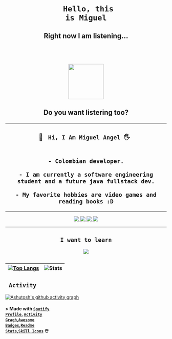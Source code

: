 <!--Header /Titulo principal -->

# <h1 align="center"> <code> Hello, this is Miguel</code></h1>

## <p align="center"> Right now I am listening...</p></br>

<h2 align="center">
  <a href="spotify.com">
    <img src="https://spotify-github-profile.vercel.app/api/view.svg?uid=31u74ui7acimylux6pinenadldnm&redirect=true][https://spotify-github-profile.vercel.app/api/view?uid=fisaajf2jcendz40ny6vsyl32&cover_image=true&theme=novatorem&show_offline=false&background_color=121212&interchange=false&bar_color=53b14f&bar_color_cover=true)](https://github.com/kittinan/spotify-github-profile" height="110px">
  </a>
</h2>

## <p align="center"> Do you want listering too?</p>

---

<!--About me-->

<h2 align="center">
  📛 <code> Hi, I Am Miguel Angel 🖐️ </code>
    </br></br>
    
    - Colombian developer.

    - I am currently a software engineering student and a future java fullstack dev.

    - My favorite hobbies are video games and reading books :D

</h2>
 
---

<p align="center">
  <a href="https://www.linkedin.com/in/miguel-angel-castro-8513b5230/">  <!--Badge manjaro-->
    <img src="https://img.shields.io/badge/LinkedIn-0077B5?style=for-the-badge&logo=linkedin&logoColor=white">
  </a>
  <a href="https://www.instagram.com/migue_macf/?hl=es-la"> <!--Badge Twitter-->
    <img src="https://img.shields.io/badge/Instagram-E4405F?style=for-the-badge&logo=instagram&logoColor=white" />
  </a>
  <a href="https://discordapp.com/users/593272913755504640"> <!--Badge discord-->
    <img src="https://img.shields.io/badge/Discord-7289DA?style=for-the-badge&logo=discord&logoColor=white" />
  </a>  
  <a href="https://open.spotify.com/user/fisaajf2jcendz40ny6vsyl32?si=f05ae38a0493449b"> <!--Badge spotify-->
    <img src="https://img.shields.io/badge/Spotify-1ED760?&style=for-the-badge&logo=spotify&logoColor=white" />
  </a>
</p>

---

<!--Want to learn-->
<h2 align="center">
    <code> I want to learn </code>
</h2>

<p align="center">
  <a href="https://skillicons.dev">
    <img src="https://skillicons.dev/icons?i=angular,nodejs,linux,cpp,ruby,ps,wordpress,bootstrap,swift" />
  </a>
</p>

## <!--contribution grap-->

| [![Top Langs](https://github-readme-stats.vercel.app/api/top-langs/?username=Miguel52CF&hide_progress=true&theme=merko)](https://github.com/Miguel52CF) | ![Stats](https://github-readme-stats.vercel.app/api?username=Miguel52CF&show_icons=true&theme=merko&hide_border=true&height=200) |
| ------------------------------------------------------------------------------------------------------------------------------------------------------- | -------------------------------------------------------------------------------------------------------------------------------- |

<!--Table activity/programing lenguajes-->

## <code> Activity </code>

[![Ashutosh's github activity graph](https://github-readme-activity-graph.vercel.app/graph?username=Miguel52CF&theme=merko)](https://github.com/Miguel52CF/github-readme-activity-graph)

<!--credits-->

#### > Made with <code>[Spotify Profile](https://github.com/kittinan/spotify-github-profile)</code>, <code>[Activity Gragh](https://github.com/Ashutosh00710/github-readme-activity-graph)</code>,<code>[Awesome Badges](https://dev.to/envoy_/150-badges-for-github-pnk)</code>,<code>[Readme Stats](https://github.com/anuraghazra/github-readme-stats)</code>,<code>[Skill Icons](https://github.com/tandpfun/skill-icons)</code> ☃️

